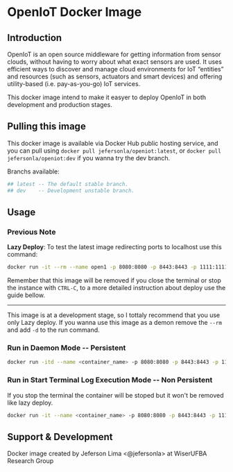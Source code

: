 # OpenIoT Docker Image

## Introduction

OpenIoT is an open source middleware for getting information from sensor clouds, without having to worry about what exact sensors are used. It uses efficient ways to discover and manage cloud environments for IoT “entities” and resources (such as sensors, actuators and smart devices) and offering utility-based (i.e. pay-as-you-go) IoT services.

This docker image intend to make it easyer to deploy OpenIoT in both development and production stages.

## Pulling this image

This docker image is available via Docker Hub public hosting service, and you can
pull using `docker pull jefersonla/openiot:latest`, or `docker pull jefersonla/openiot:dev` if you wanna try the dev branch.

Branchs available:

```sh
## latest -- The default stable branch.
## dev    -- Development unstable branch.
```

## Usage

### Previous Note

**Lazy Deploy**: To test the latest image redirecting ports to localhost use this
command:

```sh
docker run -it --rm --name open1 -p 8080:8080 -p 8443:8443 -p 1111:1111 -p 8890:8890 jefersonla/openiot:latest
```

Remember that this image will be removed if you close the terminal or stop the
instance with `CTRL-C`, to a more detailed instruction about deploy use the guide
bellow.

---

This image is at a development stage, so I tottaly recommend that you use only Lazy
deploy. If you wanna use this image as a demon remove the `--rm` and add `-d` to the
run command.

### Run in Daemon Mode -- Persistent

```sh
docker run -itd --name <container_name> -p 8080:8080 -p 8443:8443 -p 1111:1111 -p 8890:8890 jefersonla/openiot:latest
```

### Run in Start Terminal Log Execution Mode -- Non Persistent

If you stop the terminal the container will be stoped but it won't be removed like
lazy deploy.

```sh
docker run -it --name <container_name> -p 8080:8080 -p 8443:8443 -p 1111:1111 -p 8890:8890 jefersonla/openiot:latest
```

## Support & Development

Docker image created by Jeferson Lima <@jefersonla> at WiserUFBA Research Group
